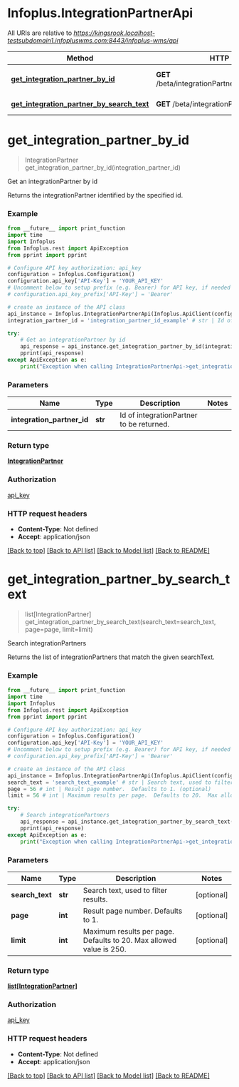 # Infoplus.IntegrationPartnerApi

All URIs are relative to *https://kingsrook.localhost-testsubdomain1.infopluswms.com:8443/infoplus-wms/api*

Method | HTTP request | Description
------------- | ------------- | -------------
[**get_integration_partner_by_id**](IntegrationPartnerApi.md#get_integration_partner_by_id) | **GET** /beta/integrationPartner/{integrationPartnerId} | Get an integrationPartner by id
[**get_integration_partner_by_search_text**](IntegrationPartnerApi.md#get_integration_partner_by_search_text) | **GET** /beta/integrationPartner/search | Search integrationPartners


# **get_integration_partner_by_id**
> IntegrationPartner get_integration_partner_by_id(integration_partner_id)

Get an integrationPartner by id

Returns the integrationPartner identified by the specified id.

### Example
```python
from __future__ import print_function
import time
import Infoplus
from Infoplus.rest import ApiException
from pprint import pprint

# Configure API key authorization: api_key
configuration = Infoplus.Configuration()
configuration.api_key['API-Key'] = 'YOUR_API_KEY'
# Uncomment below to setup prefix (e.g. Bearer) for API key, if needed
# configuration.api_key_prefix['API-Key'] = 'Bearer'

# create an instance of the API class
api_instance = Infoplus.IntegrationPartnerApi(Infoplus.ApiClient(configuration))
integration_partner_id = 'integration_partner_id_example' # str | Id of integrationPartner to be returned.

try:
    # Get an integrationPartner by id
    api_response = api_instance.get_integration_partner_by_id(integration_partner_id)
    pprint(api_response)
except ApiException as e:
    print("Exception when calling IntegrationPartnerApi->get_integration_partner_by_id: %s\n" % e)
```

### Parameters

Name | Type | Description  | Notes
------------- | ------------- | ------------- | -------------
 **integration_partner_id** | **str**| Id of integrationPartner to be returned. | 

### Return type

[**IntegrationPartner**](IntegrationPartner.md)

### Authorization

[api_key](../README.md#api_key)

### HTTP request headers

 - **Content-Type**: Not defined
 - **Accept**: application/json

[[Back to top]](#) [[Back to API list]](../README.md#documentation-for-api-endpoints) [[Back to Model list]](../README.md#documentation-for-models) [[Back to README]](../README.md)

# **get_integration_partner_by_search_text**
> list[IntegrationPartner] get_integration_partner_by_search_text(search_text=search_text, page=page, limit=limit)

Search integrationPartners

Returns the list of integrationPartners that match the given searchText.

### Example
```python
from __future__ import print_function
import time
import Infoplus
from Infoplus.rest import ApiException
from pprint import pprint

# Configure API key authorization: api_key
configuration = Infoplus.Configuration()
configuration.api_key['API-Key'] = 'YOUR_API_KEY'
# Uncomment below to setup prefix (e.g. Bearer) for API key, if needed
# configuration.api_key_prefix['API-Key'] = 'Bearer'

# create an instance of the API class
api_instance = Infoplus.IntegrationPartnerApi(Infoplus.ApiClient(configuration))
search_text = 'search_text_example' # str | Search text, used to filter results. (optional)
page = 56 # int | Result page number.  Defaults to 1. (optional)
limit = 56 # int | Maximum results per page.  Defaults to 20.  Max allowed value is 250. (optional)

try:
    # Search integrationPartners
    api_response = api_instance.get_integration_partner_by_search_text(search_text=search_text, page=page, limit=limit)
    pprint(api_response)
except ApiException as e:
    print("Exception when calling IntegrationPartnerApi->get_integration_partner_by_search_text: %s\n" % e)
```

### Parameters

Name | Type | Description  | Notes
------------- | ------------- | ------------- | -------------
 **search_text** | **str**| Search text, used to filter results. | [optional] 
 **page** | **int**| Result page number.  Defaults to 1. | [optional] 
 **limit** | **int**| Maximum results per page.  Defaults to 20.  Max allowed value is 250. | [optional] 

### Return type

[**list[IntegrationPartner]**](IntegrationPartner.md)

### Authorization

[api_key](../README.md#api_key)

### HTTP request headers

 - **Content-Type**: Not defined
 - **Accept**: application/json

[[Back to top]](#) [[Back to API list]](../README.md#documentation-for-api-endpoints) [[Back to Model list]](../README.md#documentation-for-models) [[Back to README]](../README.md)


